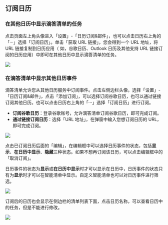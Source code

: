 ## 订阅日历

### 在其他日历中显示滴答清单的任务
 
点击页面左上角头像进入「设置」-「日历订阅&邮件」，也可以点击日历右上角的「···」选择「订阅日历」。单击「获取 URL 链接」，您会得到一个 URL 地址，将 URL 链接复制到日历应用（ 如，谷歌日历、Outlook 日历及其他支持 URL 链接订阅的日历应用）中即可在其他日历中显示滴答清单的任务。

![](../images/web/1.4.13.png)


### 在滴答清单中显示其他日历事件

滴答清单允许您从其他日历服务中订阅事件。点击左侧边栏头像，选择「设置」-「日历订阅&邮件」，点击「添加订阅」，可以选择订阅谷歌日历，也可以通过链接订阅其他日历。也可以点击日历右上角的「···」选择「订阅日历」进行订阅。

* **订阅谷歌日历**：登录谷歌账号，允许滴答清单订阅谷歌日历，即可完成订阅。
* **通过链接订阅日历**：选择「URL 地址」，在弹窗中输入您想订阅日历的 URL，即可完成订阅。

![](../images/web/1.4.14.png)

点击已订阅日历后面的「编辑」，在编辑框中可以选择日历事件的状态，包括**显示**、**在日历中显示**、**隐藏**三种状态。如果不想再订阅该日历，可以点击编辑框中的「取消订阅」。 

日历事件的状态为**显示**或**在日历中显示**时才可以显示在日历中，日历事件的状态只有为**显示**时才可以在智能清单中显示。自定义智能清单也可以对日历事件进行筛选。

![](../images/web/1.4.15.png)

订阅后的日历也会显示在侧边栏的清单列表下面，点击日历名称，可以查看日历中的任务，但是不能进行修改。

![](../images/web/1.4.16.png)
